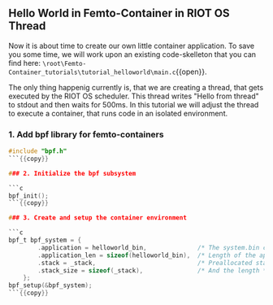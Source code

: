 ## Hello World in Femto-Container in RIOT OS Thread

Now it is about time to create our own little container application.
To save you some time, we will work upon an existing code-skelleton that you can find here: `\root\Femto-Container_tutorials\tutorial_helloworld\main.c`{{open}}.

The only thing happenig currently is, that we are creating a thread, that gets executed by the RIOT OS scheduler. This thread writes "Hello from thread" to stdout and then waits for 500ms. In this tutorial we will adjust the thread to execute a container, that runs code in an isolated environment.

### 1. Add bpf library for femto-containers

```c
#include "bpf.h"
```{{copy}}

### 2. Initialize the bpf subsystem

```c
bpf_init();
```{{copy}}

### 3. Create and setup the container environment

```c
bpf_t bpf_system = {
        .application = helloworld_bin,              /* The system.bin content */
        .application_len = sizeof(helloworld_bin),  /* Length of the application */
        .stack = _stack,                            /* Preallocated stack */
        .stack_size = sizeof(_stack),               /* And the length */
    };
bpf_setup(&bpf_system);
```{{copy}}